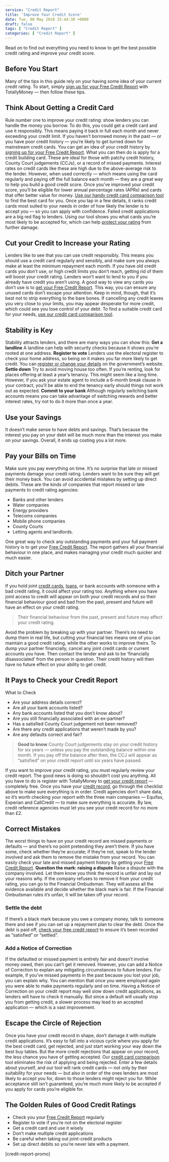 ```yaml
---
service: "Credit Report"
title: 'Improve Your Credit Score'
date: Tue, 08 May 2018 15:44:30 +0000
draft: false
tags: [ "Credit Report" ]
categories: [ "Credit Report" ]
---
```


Read on to find out everything you need to know to get the best possible credit rating and improve your credit score.

Before You Start
----------------

Many of the tips in this guide rely on your having some idea of your current credit rating. To start, simply [sign up for your Free Credit Report](https://www.totallymoney.com/free-credit-report/) with TotallyMoney — then follow these tips.

Think About Getting a Credit Card
---------------------------------

Rule number one to improve your credit rating: show lenders you can handle the money you borrow. To do this, you could get a credit card and use it responsibly. This means paying it back in full each month and never exceeding your credit limit. If you haven’t borrowed money in the past — or you have poor credit history — you’re likely to get turned down for mainstream credit cards. You can get an idea of your credit history by [signing up for your Free Credit Report](https://www.totallymoney.com/free-credit-report/). What you can then do is apply for a credit building card. These are ideal for those with patchy credit history, County Court judgements (CCJs), or a record of missed payments. Interest rates on credit cards like these are high due to the above-average risk to the lender. However, when used correctly — which means using the card regularly and paying off the full balance each month — they are a great way to help you build a good credit score. Once you’ve improved your credit score, you’ll be eligible for lower annual percentage rates (APRs) and cards that offer better value for money. [Use our handy credit card comparison tool](https://www.totallymoney.com/credit-cards/) to find the best card for you. Once you tap in a few details, it ranks credit cards most suited to your needs in order of how likely the lender is to accept you — so you can apply with confidence. Failed credit applications are a big red flag to lenders. Using our tool shows you what cards you’re most likely to be accepted for, which can help [protect your rating](https://www.totallymoney.com/credit-cards/) from further damage.

Cut your Credit to Increase your Rating
---------------------------------------

Lenders like to see that you can use credit responsibly. This means you should use a credit card regularly and sensibly, and make sure you always make at least the minimum repayment each month. If you have old credit cards you don’t use, or high credit limits you don’t reach, getting rid of them will boost your credit rating. Lenders won’t want to lend to you if you already have credit you aren’t using. A good way to view any cards you don’t use is to [get your Free Credit Report](https://www.totallymoney.com/free-credit-report/). This way, you can ensure any unused cards don’t escape your attention. Keep in mind, though, that it’s best not to strip everything to the bare bones. If cancelling any credit leaves you very close to your limits, you may appear desperate for more credit, which could see you lose control of your debt. To find a suitable credit card for your needs, [use our credit card comparison tool](https://www.totallymoney.com/credit-cards/).

Stability is Key
----------------

Stability attracts lenders, and there are many ways you can show this: **Get a landline** A landline can help with security checks because it shows you’re rooted at one address. **Register to vote** Lenders use the electoral register to check your home address, so being on it makes you far more likely to get credit. You can [register or change your details](https://www.gov.uk/register-to-vote) on the government’s website. **Settle down** Try to avoid moving house too often. If you’re renting, look for places offering at least a year’s tenancy. This might seem like a long time. However, if you ask your estate agent to include a 6-month break clause in your contract, you’ll be able to end the tenancy early should things not work out as expected. **Commit to your bank** Although regularly switching bank accounts means you can take advantage of switching rewards and better interest rates, try not to do it more than once a year.

Use your Savings
----------------

It doesn’t make sense to have debts and savings. That’s because the interest you pay on your debt will be much more than the interest you make on your savings. Overall, it ends up costing you a lot more.

Pay your Bills on Time
----------------------

Make sure you pay everything on time. It’s no surprise that late or missed payments damage your credit rating. Lenders want to be sure they will get their money back. You can avoid accidental mistakes by setting up direct debits. These are the kinds of companies that report missed or late payments to credit rating agencies:

*   Banks and other lenders
*   Water companies
*   Energy providers
*   Telecoms companies
*   Mobile phone companies
*   County Courts
*   Letting agents and landlords.

One great way to check any outstanding payments and your full payment history is to get your [Free Credit Report](https://www.totallymoney.com/free-credit-report/). The report gathers all your financial behaviour in one place, and makes managing your credit much quicker and much easier.

Ditch your Partner
------------------

If you hold joint [credit cards](https://www.totallymoney.com/credit-cards/), [loans](https://www.totallymoney.com/loans/), or bank accounts with someone with a bad credit rating, it could affect your rating too. Anything where you have joint access to credit will appear on both your credit records and so their financial behaviour good and bad from the past, present and future will have an effect on your credit rating.

> Their financial behaviour from the past, present and future may affect your credit rating.

Avoid the problem by breaking up with your partner. There’s no need to dump them in real life, but cutting your financial ties means one of you can maintain a good credit rating, while the other works to improve theirs. To dump your partner financially, cancel any joint credit cards or current accounts you have. Then contact the lender and ask to be ‘financially disassociated’ from the person in question. Their credit history will then have no future effect on your ability to get credit.

It Pays to Check your Credit Report
-----------------------------------

What to Check

*   Are your address details correct?
*   Are all your bank accounts listed?
*   Any bank accounts listed that you don’t know about?
*   Are you still financially associated with an ex-partner?
*   Has a satisfied County Court judgement not been removed?
*   Are there any credit applications that weren’t made by you?
*   Are any defaults correct and fair?

> **Good to know** County Court judgements stay on your credit history for six years — unless you pay the outstanding balance within one month. If you pay off the balance after then, the CCJ will appear as “satisfied” on your credit report until six years have passed.

If you want to improve your credit rating, you must regularly review your credit report. The good news is doing so shouldn’t cost you anything. All you have to do is register with TotallyMoney to [get your credit report](https://www.totallymoney.com/free-credit-report/) — completely free. Once you have your [credit record](https://www.totallymoney.com/free-credit-report/), go through the checklist above to make sure everything is in order. Credit agencies don’t share data, so it’s worth checking your report with the three main companies — Equifax, Experian and CallCredit — to make sure everything is accurate. By law, credit reference agencies must let you see your credit record for no more than £2.

**Correct Mistakes**
--------------------

The worst things to have on your credit record are missed payments or defaults — and there’s no point pretending they aren’t there. If you have some, check whether they’re accurate; if they’re not, speak to the lender involved and ask them to remove the mistake from your record. You can easily check your late and missed payment history by getting your [Free Credit Report](https://www.totallymoney.com/free-credit-report/). **Question the mark: raising a dispute** Raise a dispute with the company involved. Let them know you think the record is unfair and lay out your reasons why. If the company refuses to remove it from your credit rating, you can go to the Financial Ombudsman. They will assess all the evidence available and decide whether the black mark is fair. If the Financial Ombudsman rules it’s unfair, it will be taken off your record.

### Settle the debt

If there’s a black mark because you owe a company money, talk to someone there and see if you can set up a repayment plan to clear the debt. Once the debt is paid off, [check your free credit report](https://www.totallymoney.com/free-credit-report/) to ensure it’s been recorded as “satisfied” or “settled”.

### Add a Notice of Correction

If the defaulted or missed payment is entirely fair and doesn’t involve money owed, then you can’t get it removed. However, you can add a Notice of Correction to explain any mitigating circumstances to future lenders. For example, if you’ve missed payments in the past because you lost your job, you can explain why. You can mention that once you were employed again you were able to make payments regularly and on time. Having a Notice of Correction on your credit report may well slow down credit applications, as lenders will have to check it manually. But since a default will usually stop you from getting credit, a slower process may lead to an accepted application — which is a vast improvement.

Escape the Circle of Rejection
------------------------------

Once you have your credit record in shape, don’t damage it with multiple credit applications. It’s easy to fall into a vicious cycle where you apply for the best credit card, get rejected, and just start working your way down the best buy tables. But the more credit rejections that appear on your record, the less chance you have of getting accepted. Our [credit card comparison](https://www.totallymoney.com/credit-cards/) tool eliminates the risk of applying and being rejected. Enter a few details about yourself, and our tool will rank credit cards — not only by their suitability for your needs — but also in order of the ones lenders are most likely to accept you for, down to those lenders might reject you for. While acceptance still isn’t guaranteed, you’re much more likely to be accepted if you apply for cards you’re eligible for.

The Golden Rules of Good Credit Ratings
---------------------------------------

*   Check you your [Free Credit Report](https://www.totallymoney.com/free-credit-report/) regularly
*   Register to vote if you’re not on the electoral register
*   Get a credit card and use it wisely
*   Don’t make multiple credit applications
*   Be careful when taking out joint-credit products
*   Set up direct debits so you’re never late with a payment.

\[credit-report-promo\]